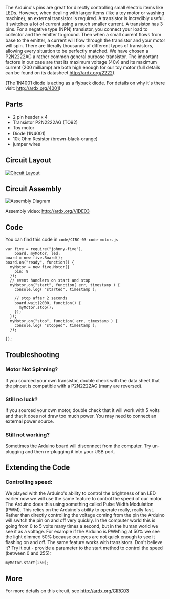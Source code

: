 
The Arduino's pins are great for directly controlling small electric
items like LEDs. However, when dealing with larger items (like a
toy motor or washing machine), an external transistor is required. A
transistor is incredibly useful. It switches a lot of current using a
much smaller current. A transistor has 3 pins. For a negative type (NPN)
transistor, you connect your load to collector and the emitter to ground. Then when a small current flows from base to the emitter, a current will flow through the transistor and your motor will spin. There are literally thousands of different types of transistors, allowing every situation to be perfectly matched. We have chosen a P2N2222AG a rather common general purpose transistor. The important factors in our case are that its maximum voltage (40v) and its maximum current (200 milliamp) are both high enough for our toy motor (full details can be found on its datasheet http://ardx.org/2222).

(The 1N4001 diode is acting as a flyback diode. For details on why it's there visit: http://ardx.org/4001)

<a id="parts"></a>
## Parts

* 2 pin header x 4
* Transistor P2N2222AG (TO92)
* Toy motor
* Diode (1N4001) 
* 10k Ohm Resistor (brown-black-orange)
* jumper wires

<a id="circuit"></a>
## Circuit Layout
[<img style="max-width:400px" src="/images/circ/CIRC03-sheet.png" alt="Circuit Layout"/>](/images/circ/CIRC03-sheet.png)

<a id="assembly"></a>
## Circuit Assembly
![Assembly Diagram](/images/assembly/CIRC-03-3dexploded.png "Assembly Diagram")

Assembly video: http://ardx.org/VIDE03

<a id="code"></a>
## Code

You can find this code in `code/CIRC-03-code-motor.js`

	var five = require("johnny-five"),
	    board, myMotor, led;
	board = new five.Board();
	board.on("ready", function() {
	  myMotor = new five.Motor({
	    pin: 9
	  });
	  // event handlers on start and stop
	  myMotor.on("start", function( err, timestamp ) {
	    console.log( "started", timestamp );

	    // stop after 2 seconds
	    board.wait(2000, function() {
	      myMotor.stop();
	    });
	  }); 
	  myMotor.on("stop", function( err, timestamp ) {
	    console.log( "stopped", timestamp );
	  });

	});

<a id="troubleshooting"></a>
## Troubleshooting

### Motor Not Spinning?
If you sourced your own transistor, double check with the data sheet that the pinout is compatible with a P2N2222AG (many are reversed).

### Still no luck?
If you sourced your own motor, double check that it will work with 5 volts and that it does not draw too much power. You may need to connect an external power source.

### Still not working?
Sometimes the Arduino board will disconnect from the computer. Try un-plugging and then re-plugging it into your USB port.

<a id="extending"></a>
## Extending the Code

### Controlling speed:
We played with the Arduino's ability to control the brightness of an LED earlier now we will use the same feature to control the speed of our motor. The Arduino does this using something called Pulse Width Modulation (PWM). This relies on the Arduino's ability to operate really, really fast. Rather than directly controlling the voltage coming from the pin the Arduino will switch the pin on and off very quickly. In the computer world this is going from 0 to 5 volts many times a second, but in the human world we see it as a voltage. For example if the Arduino is PWM'ing at 50% we see the light dimmed 50% because our eyes are not quick enough to see it flashing on and off. The same feature works with transistors. Don't believe it? Try it out - provide a parameter to the start method to control the speed (between 0 and 255):

    myMotor.start(250);

<a id="more"></a>
## More

For more details on this circuit, see http://ardx.org/CIRC03